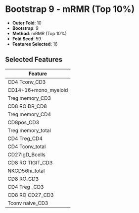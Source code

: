 # Bootstrap 9 - mRMR (Top 10%)

- **Outer Fold**: 10
- **Bootstrap**: 9
- **Method**: mRMR (Top 10%)
- **Fold Seed**: 59
- **Features Selected**: 16

## Selected Features

| Feature |
|---------|
| CD4 Tconv_CD3 |
| CD14+16+mono_myeloid |
| Treg memory_CD3 |
| CD8 RO DR_CD8 |
| Treg memory_CD4 |
| CD8pos_CD3 |
| Treg memory_total |
| CD4 Treg_CD4 |
| CD4 Tconv_total |
| CD27IgD_Bcells |
| CD8 RO TIGIT_CD3 |
| NKCD56hi_total |
| CD8 RO_CD3 |
| CD4 Treg _CD3 |
| CD8 RO CD27_CD3 |
| Tconv naive_CD3 |
